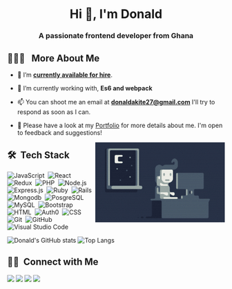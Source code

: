 <h1 align="center">Hi 👋, I'm Donald</h1>
<h3 align="center">A passionate frontend developer from Ghana</h3>

## 👨🏻‍💻 &nbsp; More About Me

- 🌱 I’m **[currently available for hire]()**.

- 🔭 I’m currently working with, **Es6 and webpack**

- 📫 You can shoot me an email at **donaldakite27@gmail.com** I'll try to respond as soon as I can.

- 📄  Please have a look at my [Portfolio](https://quavo19.github.io/Portfolio/) for more details about me. I'm open to feedback and suggestions!

<img alt="Night Coding" src="https://raw.githubusercontent.com/AVS1508/AVS1508/master/assets/Night-Coding.gif" align="right"/>

## 🛠 &nbsp;Tech Stack

![JavaScript](https://img.shields.io/badge/-JavaScript-05122A?style=flat&logo=javascript)&nbsp;
![React](https://img.shields.io/badge/-React-05122A?style=flat&logo=react)&nbsp;
![Redux](https://img.shields.io/badge/-Redux-05122A?style=flat&logo=redux)&nbsp;
![PHP](https://img.shields.io/badge/-PHP-05122A?style=flat&logo=php)&nbsp;
![Node.js](https://img.shields.io/badge/-Node.js-05122A?style=flat&logo=node.js)&nbsp;
![Express.js](https://img.shields.io/badge/-Express.js-05122A?style=flat&logo=express)&nbsp;
![Ruby](https://img.shields.io/badge/-Ruby-05122A?style=flat&logo=ruby&logoColor=red)&nbsp;
![Rails](https://img.shields.io/badge/-Rails-05122A?style=flat&logo=ruby-on-rails&logoColor=red)&nbsp;
![Mongodb](https://img.shields.io/badge/-Mongodb-05122A?style=flat&logo=mongodb)&nbsp;
![PosgreSQL](https://img.shields.io/badge/-PosgreSQL-05122A?style=flat&logo=postgresql)&nbsp;
![MySQL](https://img.shields.io/badge/-MySQL-05122A?style=flat&logo=mysql)&nbsp;
![Bootstrap](https://img.shields.io/badge/-Bootstrap-05122A?style=flat&logo=bootstrap&logoColor=563D7C)
![HTML](https://img.shields.io/badge/-HTML-05122A?style=flat&logo=HTML5)&nbsp;
![Auth0](https://img.shields.io/badge/-Auth0-05122A?style=flat&logo=auth0)&nbsp;
![CSS](https://img.shields.io/badge/-CSS-05122A?style=flat&logo=CSS3&logoColor=1572B6)&nbsp;
![Git](https://img.shields.io/badge/-Git-05122A?style=flat&logo=git)&nbsp;
![GitHub](https://img.shields.io/badge/-GitHub-05122A?style=flat&logo=github)&nbsp;
![Visual Studio Code](https://img.shields.io/badge/-Visual%20Studio%20Code-05122A?style=flat&logo=visual-studio-code&logoColor=007ACC)&nbsp;


![Donald's GitHub stats](https://github-readme-stats.vercel.app/api?username=quavo19&show_icons=true&bg_color=00000000)
![Top Langs](https://github-readme-stats.vercel.app/api/top-langs/?username=quavo19&langs_count=8)

## 🤝🏻 &nbsp;Connect with Me
<a href="https://www.linkedin.com/in/donald-akite-299a31222/"><img src="https://img.shields.io/badge/-Donald%20Akite%20-0077B5?style=flat&logo=Linkedin&logoColor=white"/></a>
<a href="mailto:donaldakite27@gmail.com"><img src="https://img.shields.io/badge/-donaldakite27@gmail-D14836?style=flat&logo=Gmail&logoColor=white"/></a>
<a href="https://www.instagram.com/Donald_Akite_io/"><img src="https://img.shields.io/badge/akiteDonald--E4405F?style=flat&logo=Instagram&logoColor=white"/></a>
<a href="https://web.facebook.com/quavo.donald.9"><img src="https://img.shields.io/badge/-DonaldAkite-1877F2?style=flat&logo=Facebook&logoColor=white"/></a>
